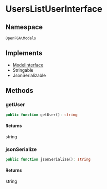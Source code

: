 # UsersListUserInterface


## Namespace
`OpenFGA\Models`

## Implements
* [ModelInterface](Models/ModelInterface.md)
* Stringable
* JsonSerializable



## Methods
### getUser


```php
public function getUser(): string
```



#### Returns
string

### jsonSerialize


```php
public function jsonSerialize(): string
```



#### Returns
string

